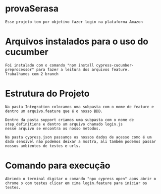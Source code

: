 # provaSerasa
    Esse projeto tem por objetivo fazer login na plataforma Amazon

# Arquivos instalados para o uso do cucumber

    Foi instalado com o comando "npm install cypress-cucumber-preprocessor" para fazer a leitura dos arquivos feature.
    Trabalhamos com 2 branch


# Estrutura do Projeto

    Na pasta Integration colocamos uma subpasta com o nome de feature e dentro um arquivo.feature que é o nosso BDD.

    Dentro da pasta support criamos uma subpasta com o nome de step_definitions e dentro um arquivo chamado login.js
    nesse arquivo se encontra os nosso metodos.
    
    Na pasta cypress.json passamos os nossos dados de acesso como é um dado sensivel não podemos deixar a mostra, ali também podemos passar nossos ambientes de testes e urls.

# Comando para execução

    Abrindo o terminal digitar o comando "npx cypress open" após abrir o chrome o com testes clicar em cima login.feature para iniciar os testes.
